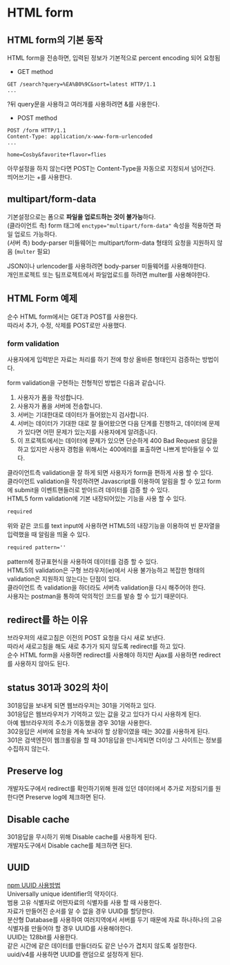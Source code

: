# HTML form
## HTML form의 기본 동작
HTML form을 전송하면, 입력된 정보가 기본적으로 percent encoding 되어 요청됨  
- GET method
```
GET /search?query=%EA%B0%9C&sort=latest HTTP/1.1
...
```
?뒤 query문을 사용하고 여러개를 사용하려면 &를 사용한다.  

- POST method
```
POST /form HTTP/1.1
Content-Type: application/x-www-form-urlencoded
...

home=Cosby&favorite+flavor=flies
```
아무설정을 하지 않는다면 POST는 Content-Type을 자동으로 지정되서 넘어간다.  
띄어쓰기는 +를 사용한다.  

## multipart/form-data
기본설정으로는 폼으로 **파일을 업로드하는 것이 불가능**하다.  
(클라이언트 측) form 태그에 `enctype="multipart/form-data"` 속성을 적용하면 파일 업로드 가능하다.  
(서버 측) body-parser 미들웨어는 multipart/form-data 형태의 요청을 지원하지 않음 (`multer` 필요)  

JSON이나 urlencoder를 사용하려면 body-parser 미들웨어를 사용해야한다.  
개인프로젝트 또는 팀프로젝트에서 파일업로드를 하려면 multer를 사용해야한다.  

## HTML Form 예제
순수 HTML form에서는 GET과 POST를 사용한다.  
따라서 추가, 수정, 삭제를 POST로만 사용했다.  

### form validation
사용자에게 입력받은 자료는 처리를 하기 전에 항상 올바른 형태인지 검증하는 방법이다.  

form validation을 구현하는 전형적인 방법은 다음과 같습니다.
1. 사용자가 폼을 작성합니다.
2. 사용자가 폼을 서버에 전송합니다.
3. 서버는 기대한대로 데이터가 들어왔는지 검사합니다.
4. 서버는 데이터가 기대한 대로 잘 들어왔으면 다음 단계를 진행하고, 데이터에 문제가 있다면 어떤 문제가 있는지를 사용자에게 알려줍니다.
5. 이 프로젝트에서는 데이터에 문제가 있으면 단순하게 400 Bad Request 응답을 하고 있지만 사용자 경험을 위해서는 400에러를 표출하면 나쁘게 받아들일 수 있다.  

클라이언트측 validation을 잘 하게 되면 사용자가 form을 편하게 사용 할 수 있다.  
클라이언트 validation을 작성하려면 Javascript를 이용하여 알림을 할 수 있고 form에 submit을 이벤트핸들러로 받아드려 데이터를 검증 할 수 있다.  
HTML5 form validation에 기본 내장되어있는 기능을 사용 할 수 있다.  

```html
required
```
위와 같은 코드를 text input에 사용하면 HTML5의 내장기능을 이용하여 빈 문자열을 입력했을 때 알림을 띄울 수 있다.  
```html
required pattern=''
```
pattern에 정규표현식을 사용하여 데이터를 검증 할 수 있다.  
HTML5의 validation은 구형 브라우저(ie)에서 사용 불가능하고 복잡한 형태의 validation은 지원하지 않는다는 단점이 있다.  
클라이언트 측 validation을 하더라도 서버측 validation을 다시 해주어야 한다.  
사용자는 postman을 통하여 악의적인 코드를 발송 할 수 있기 때문이다.  

## redirect를 하는 이유
브라우저의 새로고침은 이전의 POST 요청을 다시 새로 보낸다.  
따라서 새로고침을 해도 새로 추가가 되지 않도록 redirect를 하고 있다.  
순수 HTML form을 사용하면 redirect를 사용해야 하지만 Ajax를 사용하면 redirect를 사용하지 않아도 된다.  

## status 301과 302의 차이
301응답을 보내게 되면 웹브라우저는 301을 기억하고 있다.  
301응답은 웹브라우저가 기억하고 있는 값을 갖고 있다가 다시 사용하게 된다.  
아예 웹브라우저의 주소가 이동했을 경우 301을 사용한다.  
302응답은 서버에 요청을 계속 보내야 할 상황이였을 때는 302를 사용하게 된다.  
301은 검색엔진이 웹크롤링을 할 때 301응답을 만나게되면 더이상 그 사이트는 정보를 수집하지 않는다.  

## Preserve log
개발자도구에서 redirect를 확인하기위해 원래 있던 데이터에서 추가로 저장되기를 원한다면 Preserve log에 체크하면 된다.

## Disable cache
301응답을 무시하기 위해 Disable cache를 사용하게 된다.  
개발자도구에서 Disable cache를 체크하면 된다.  

## UUID
[npm UUID 사용방법](https://www.npmjs.com/package/uuid)  
Universally unique identifier의 약자이다.  
범용 고유 식별자로 어떤자료의 식별자를 사용 할 때 사용한다.  
자료가 만들어진 순서를 알 수 없을 경우 UUID를 할당한다.  
분산형 Database를 사용하여 여러지역에서 서버를 두기 때문에 자료 하나하나의 고유 식별자를 만들어야 할 경우 UUID를 사용해야한다.  
UUID는 128bit를 사용한다.  
같은 시간에 같은 데이터를 만들더라도 같은 난수가 겹치지 않도록 설정한다.  
uuid/v4를 사용하면 UUID를 랜덤으로 설정하게 된다.  
